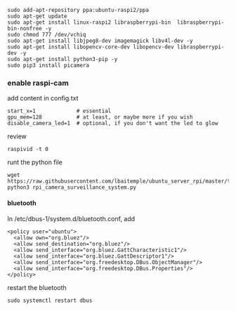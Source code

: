

```
sudo add-apt-repository ppa:ubuntu-raspi2/ppa
sudo apt-get update
sudo apt-get install linux-raspi2 libraspberrypi-bin  libraspberrypi-bin-nonfree -y
sudo chmod 777 /dev/vchiq
sudo apt-get install libjpeg8-dev imagemagick libv4l-dev -y
sudo apt-get install libopencv-core-dev libopencv-dev libraspberrypi-dev -y
sudo apt-get install python3-pip -y
sudo pip3 install picamera
```
### enable raspi-cam
add content in config.txt
```
start_x=1             # essential
gpu_mem=128           # at least, or maybe more if you wish
disable_camera_led=1  # optional, if you don't want the led to glow
```

review
```
raspivid -t 0
```
runt the python file
```
wget https://raw.githubusercontent.com/lbaitemple/ubuntu_server_rpi/master/torch/rpi_camera_surveillance_system.py
python3 rpi_camera_surveillance_system.py
```

#### bluetooth

In /etc/dbus-1/system.d/bluetooth.conf, add
```
<policy user="ubuntu">
  <allow own="org.bluez"/>
  <allow send_destination="org.bluez"/>
  <allow send_interface="org.bluez.GattCharacteristic1"/>
  <allow send_interface="org.bluez.GattDescriptor1"/>
  <allow send_interface="org.freedesktop.DBus.ObjectManager"/>
  <allow send_interface="org.freedesktop.DBus.Properties"/>
</policy>
```
restart the bluetooth
```
sudo systemctl restart dbus
```
